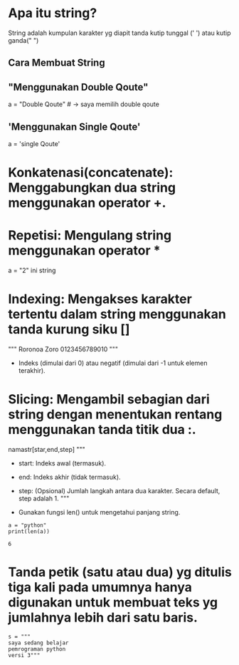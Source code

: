 # Apa itu string?
String adalah kumpulan karakter yg diapit tanda kutip tunggal (' ') atau kutip ganda(" ")
## Cara Membuat String
## "Menggunakan Double Qoute"
a = "Double Qoute" # -> saya memilih double qoute 
## 'Menggunakan Single Qoute'
a = 'single Qoute' 

# Konkatenasi(concatenate): Menggabungkan dua string menggunakan operator +.
# Repetisi: Mengulang string menggunakan operator *
a = "2" ini string

# Indexing: Mengakses karakter tertentu dalam string menggunakan tanda kurung siku []
"""
    Roronoa Zoro
    0123456789010
"""
* Indeks (dimulai dari 0) atau negatif (dimulai dari -1 untuk elemen terakhir).

# Slicing: Mengambil sebagian dari string dengan menentukan rentang menggunakan tanda titik dua :.
namastr[star,end,step]
"""
 - start: Indeks awal (termasuk).
 - end: Indeks akhir (tidak termasuk).
 - step: (Opsional) Jumlah langkah antara dua karakter. Secara default, step adalah 1.
"""

- Gunakan fungsi len() untuk mengetahui panjang string.
```
a = "python"
print(len(a))
```
```Output
6
```
# Tanda petik (satu atau dua) yg ditulis tiga kali pada umumnya hanya digunakan untuk membuat teks yg jumlahnya lebih dari satu baris.
```
s = """
saya sedang belajar
pemrograman python
versi 3"""
```